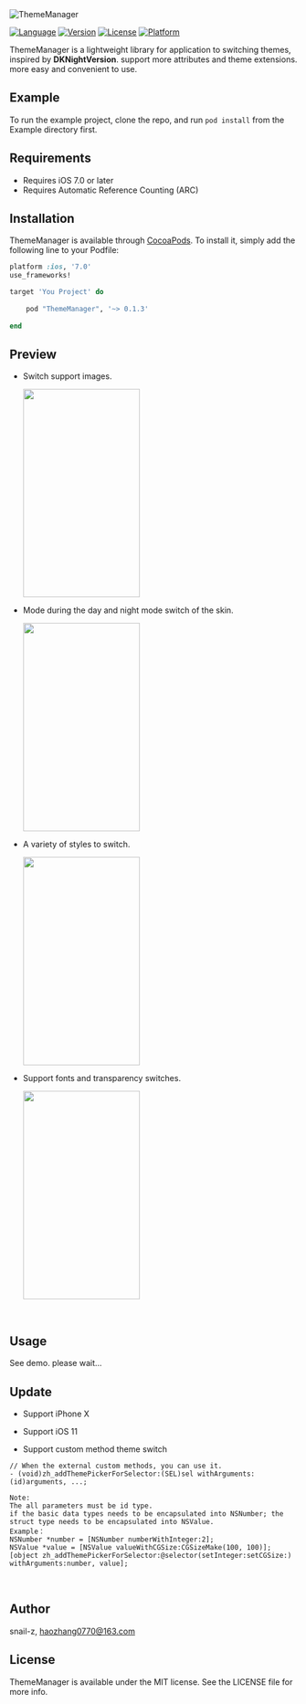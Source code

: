   <img src="http://oqebi7u13.bkt.clouddn.com/ThemeManager.png" alt="ThemeManager" title="ThemeManager">

[![Language](https://img.shields.io/badge/Language-%20Objective--C%20-orange.svg)](https://travis-ci.org/snail-z/ThemeManager)
[![Version](https://img.shields.io/badge/pod-v0.1.3-brightgreen.svg)](http://cocoapods.org/pods/ThemeManager)
[![License](https://img.shields.io/badge/license-MIT-blue.svg)](http://cocoapods.org/pods/ThemeManager)
[![Platform](https://img.shields.io/badge/platform-%20iOS7.0+%20-lightgrey.svg)](http://cocoapods.org/pods/ThemeManager)

ThemeManager is a lightweight  library for application to switching themes, inspired by **DKNightVersion**. support more attributes and theme extensions. more easy and convenient to use.



## Example

To run the example project, clone the repo, and run `pod install` from the Example directory first.

## Requirements

- Requires iOS 7.0 or later
- Requires Automatic Reference Counting (ARC)

## Installation

ThemeManager is available through [CocoaPods](http://cocoapods.org). To install
it, simply add the following line to your Podfile:

```ruby
platform :ios, '7.0'
use_frameworks!

target 'You Project' do
    
	pod "ThemeManager", '~> 0.1.3'
    
end
```

## Preview 

- Switch support images.

  <img src="http://oqebi7u13.bkt.clouddn.com/preview1.gif" width="204px" height="365px">


- Mode during the day and night mode switch of the skin.

  <img src="http://oqebi7u13.bkt.clouddn.com/preview2.gif" width="204px" height="365px">



- A variety of styles to switch.

  <img src="http://oqebi7u13.bkt.clouddn.com/preview3.gif" width="204px" height="365px">

- Support fonts and transparency switches.

  <img src="http://oqebi7u13.bkt.clouddn.com/preview4.gif" width="204px" height="365px">

  ​
## Usage

See demo. please wait...



## Update

- Support iPhone X

- Support iOS 11

- Support custom method theme switch
```objc
// When the external custom methods, you can use it.
- (void)zh_addThemePickerForSelector:(SEL)sel withArguments:(id)arguments, ...;

Note:
The all parameters must be id type. 
if the basic data types needs to be encapsulated into NSNumber; the struct type needs to be encapsulated into NSValue. 
Example：
NSNumber *number = [NSNumber numberWithInteger:2];
NSValue *value = [NSValue valueWithCGSize:CGSizeMake(100, 100)];
[object zh_addThemePickerForSelector:@selector(setInteger:setCGSize:) withArguments:number, value];
```




  ​

## Author

snail-z, haozhang0770@163.com

## License

ThemeManager is available under the MIT license. See the LICENSE file for more info.


